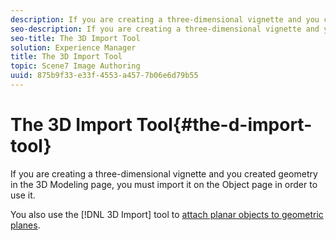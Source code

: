 ```yaml
---
description: If you are creating a three-dimensional vignette and you created geometry in the 3D Modeling page, you must import it on the Object page in order to use it.
seo-description: If you are creating a three-dimensional vignette and you created geometry in the 3D Modeling page, you must import it on the Object page in order to use it.
seo-title: The 3D Import Tool
solution: Experience Manager
title: The 3D Import Tool
topic: Scene7 Image Authoring
uuid: 875b9f33-e33f-4553-a457-7b06e6d79b55
---
```


# The 3D Import Tool{#the-d-import-tool}

If you are creating a three-dimensional vignette and you created geometry in the 3D Modeling page, you must import it on the Object page in order to use it.

You also use the [!DNL 3D Import] tool to [attach planar objects to geometric planes](../../c-vat-obj-pg/c-vat-abt-obj-pg/t-vat-assign-obj.md#task-e8ad247824b24fb0b05e115df24c45b6). 
